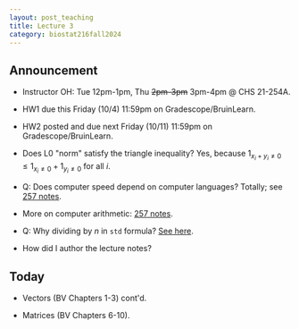 ```yaml
---
layout: post_teaching
title: Lecture 3
category: biostat216fall2024
---
```


## Announcement

* Instructor OH: Tue 12pm-1pm, Thu ~~2pm-3pm~~ 3pm-4pm @ CHS 21-254A.

* HW1 due this Friday (10/4) 11:59pm on Gradescope/BruinLearn.

* HW2 posted and due next Friday (10/11) 11:59pm on Gradescope/BruinLearn.

* Does L0 "norm" satisfy the triangle inequality? Yes, because $1_{x_i+y_i \ne 0} \le 1_{x_i \ne 0} + 1_{y_i \ne 0}$ 
for all $i$.

* Q: Does computer speed depend on computer languages? Totally; see [257 notes](https://ucla-biostat-257.github.io/2024spring/slides/02-langs/langs.html).

* More on computer arithmetic: [257 notes](https://ucla-biostat-257.github.io/2024spring/slides/06-arith/arith.html).

* Q: Why dividing by $n$ in `std` formula? [See here](https://hyp.is/tGBPNIFFEe-q-y-fmbyh5Q/ucla-biostat-216.github.io/2024fall/slides/02-vector/02-vector.html).

* How did I author the lecture notes?

## Today

* Vectors (BV Chapters 1-3) cont'd.

* Matrices (BV Chapters 6-10).
